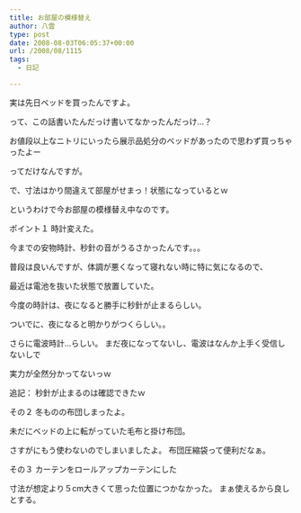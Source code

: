 ```yaml
---
title: お部屋の模様替え
author: 八雲
type: post
date: 2008-08-03T06:05:37+00:00
url: /2008/08/1115
tags:
  - 日記

---
```

実は先日ベッドを買ったんですよ。
  
って、この話書いたんだっけ書いてなかったんだっけ…？
  
お値段以上なニトリにいったら展示品処分のベッドがあったので思わず買っちゃったよー
  
ってだけなんですが。

で、寸法はかり間違えて部屋がせまっ！状態になっているとｗ

というわけで今お部屋の模様替え中なのです。
  
ポイント１ 時計変えた。
  
今までの安物時計、秒針の音がうるさかったんです。。。
  
普段は良いんですが、体調が悪くなって寝れない時に特に気になるので、
  
最近は電池を抜いた状態で放置していた。
  
今度の時計は、夜になると勝手に秒針が止まるらしい。
  
ついでに、夜になると明かりがつくらしい。。
  
さらに電波時計…らしい。 まだ夜になってないし、電波はなんか上手く受信しないしで
  
実力が全然分かってないっｗ
  
追記： 秒針が止まるのは確認できたｗ

その２ 冬ものの布団しまったよ。
  
未だにベッドの上に転がっていた毛布と掛け布団。
  
さすがにもう使わないのでしまいましたよ。 布団圧縮袋って便利だなぁ。

その３ カーテンをロールアップカーテンにした
  
寸法が想定より５cm大きくて思った位置につかなかった。 まぁ使えるから良しとする。
